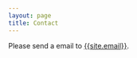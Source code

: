 ```yaml
---
layout: page
title: Contact
---
```


Please send a email to [{{site.email}}](mailto:{{site.email}}).
